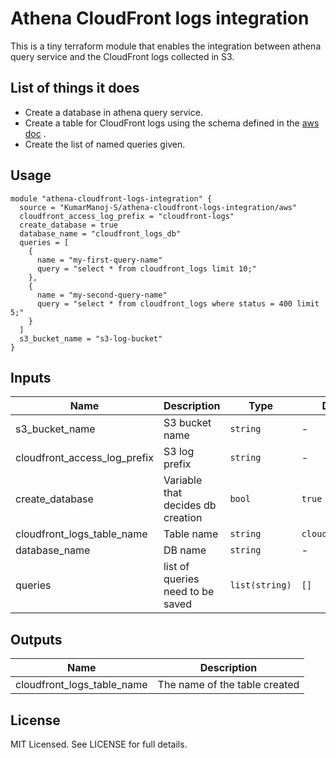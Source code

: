 # Athena CloudFront logs integration

This is a tiny terraform module that enables the integration between
athena query service and the CloudFront logs collected in S3.

## List of things it does

- Create a database in athena query service.
- Create a table for CloudFront logs using the schema defined in the [aws
    doc](https://docs.aws.amazon.com/athena/latest/ug/cloudfront-logs.html#create-cloudfront-table)
  .
- Create the list of named queries given.

## Usage

```hcl
module "athena-cloudfront-logs-integration" {
  source = "KumarManoj-S/athena-cloudfront-logs-integration/aws"
  cloudfront_access_log_prefix = "cloudfront-logs"
  create_database = true
  database_name = "cloudfront_logs_db"
  queries = [
    {
      name = "my-first-query-name"
      query = "select * from cloudfront_logs limit 10;"
    },
    {
      name = "my-second-query-name"
      query = "select * from cloudfront_logs where status = 400 limit 5;"
    }
  ]
  s3_bucket_name = "s3-log-bucket"
}
```

## Inputs

| Name  | Description   | Type     | Default           | Required |
|-------|---------------|----------|-------------------|:--------:|
| s3_bucket_name  | S3 bucket name | `string` | - | Yes      |
| cloudfront_access_log_prefix  | S3 log prefix | `string` | - | Yes      |
| create_database  | Variable that decides db creation | `bool` | `true` | No      |
| cloudfront_logs_table_name  | Table name | `string` | `cloudfront_logs` | No      |
| database_name  | DB name | `string` | - | Yes    |
| queries  | list of queries need to be saved | `list(string)` | `[]` | No      |

## Outputs

| Name          | Description                     |
|---------------|---------------------------------|
| cloudfront_logs_table_name | The name of the table created |


## License

MIT Licensed. See LICENSE for full details. 